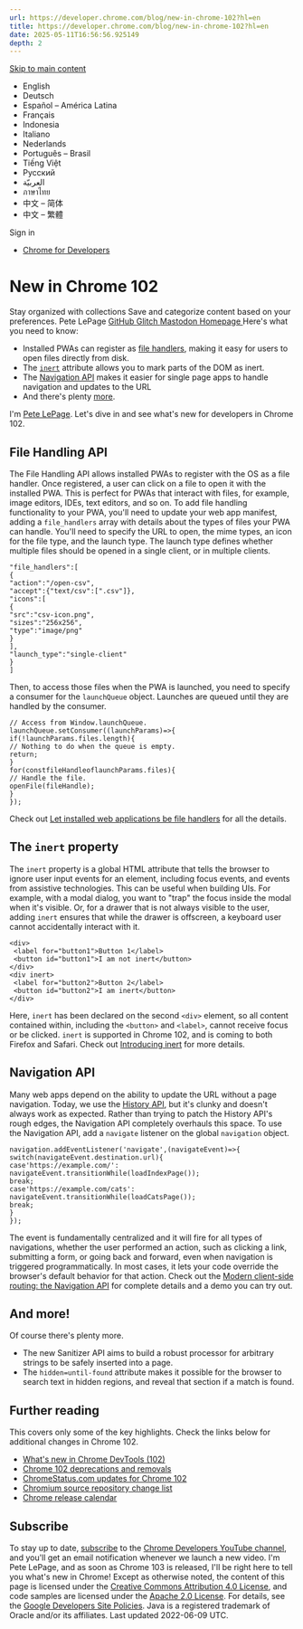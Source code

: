```yaml
---
url: https://developer.chrome.com/blog/new-in-chrome-102?hl=en
title: https://developer.chrome.com/blog/new-in-chrome-102?hl=en
date: 2025-05-11T16:56:56.925149
depth: 2
---
```


[ Skip to main content ](https://developer.chrome.com/blog/new-in-chrome-102?hl=en#main-content)
  * English
  * Deutsch
  * Español – América Latina
  * Français
  * Indonesia
  * Italiano
  * Nederlands
  * Português – Brasil
  * Tiếng Việt
  * Русский
  * العربيّة
  * ภาษาไทย
  * 中文 – 简体
  * 中文 – 繁體

Sign in


  * [ Chrome for Developers ](https://developer.chrome.com/)


#  New in Chrome 102 
Stay organized with collections  Save and categorize content based on your preferences. 
Pete LePage 
[ GitHub ](https://github.com/petele) [ Glitch ](https://glitch.com/@petele) [ Mastodon ](https://techhub.social/@petele) [ Homepage ](https://petelepage.com/)
Here's what you need to know:
  * Installed PWAs can register as [file handlers](https://developer.chrome.com/blog/new-in-chrome-102?hl=en#file-handlers), making it easy for users to open files directly from disk.
  * The [`inert`](https://developer.chrome.com/blog/new-in-chrome-102?hl=en#inert) attribute allows you to mark parts of the DOM as inert.
  * The [Navigation API](https://developer.chrome.com/blog/new-in-chrome-102?hl=en#navigation-api) makes it easier for single page apps to handle navigation and updates to the URL
  * And there's plenty [more](https://developer.chrome.com/blog/new-in-chrome-102?hl=en#more).


I'm [Pete LePage](https://petelepage.com). Let's dive in and see what's new for developers in Chrome 102.
## File Handling API
The File Handling API allows installed PWAs to register with the OS as a file handler. Once registered, a user can click on a file to open it with the installed PWA. This is perfect for PWAs that interact with files, for example, image editors, IDEs, text editors, and so on.
To add file handling functionality to your PWA, you'll need to update your web app manifest, adding a `file_handlers` array with details about the types of files your PWA can handle. You'll need to specify the URL to open, the mime types, an icon for the file type, and the launch type. The launch type defines whether multiple files should be opened in a single client, or in multiple clients.
```
"file_handlers":[
{
"action":"/open-csv",
"accept":{"text/csv":[".csv"]},
"icons":[
{
"src":"csv-icon.png",
"sizes":"256x256",
"type":"image/png"
}
],
"launch_type":"single-client"
}
]

```

Then, to access those files when the PWA is launched, you need to specify a consumer for the `launchQueue` object. Launches are queued until they are handled by the consumer.
```
// Access from Window.launchQueue.
launchQueue.setConsumer((launchParams)=>{
if(!launchParams.files.length){
// Nothing to do when the queue is empty.
return;
}
for(constfileHandleoflaunchParams.files){
// Handle the file.
openFile(fileHandle);
}
});

```

Check out [Let installed web applications be file handlers](https://developer.chrome.com/docs/capabilities/web-apis/file-handling) for all the details.
## The `inert` property
The `inert` property is a global HTML attribute that tells the browser to ignore user input events for an element, including focus events, and events from assistive technologies.
This can be useful when building UIs. For example, with a modal dialog, you want to "trap" the focus inside the modal when it's visible. Or, for a drawer that is not always visible to the user, adding `inert` ensures that while the drawer is offscreen, a keyboard user cannot accidentally interact with it.
```
<div>
 <label for="button1">Button 1</label>
 <button id="button1">I am not inert</button>
</div>
<div inert>
 <label for="button2">Button 2</label>
 <button id="button2">I am inert</button>
</div>

```

Here, `inert` has been declared on the second `<div>` element, so all content contained within, including the `<button>` and `<label>`, cannot receive focus or be clicked.
`inert` is supported in Chrome 102, and is coming to both Firefox and Safari.
Check out [Introducing inert](https://developer.chrome.com/articles/inert) for more details.
## Navigation API
Many web apps depend on the ability to update the URL without a page navigation. Today, we use the [History API](https://developer.mozilla.org/en-US/docs/Web/API/History_API/Working_with_the_History_API), but it's clunky and doesn't always work as expected. Rather than trying to patch the History API's rough edges, the Navigation API completely overhauls this space.
To use the Navigation API, add a `navigate` listener on the global `navigation` object.
```
navigation.addEventListener('navigate',(navigateEvent)=>{
switch(navigateEvent.destination.url){
case'https://example.com/':
navigateEvent.transitionWhile(loadIndexPage());
break;
case'https://example.com/cats':
navigateEvent.transitionWhile(loadCatsPage());
break;
}
});

```

The event is fundamentally centralized and it will fire for all types of navigations, whether the user performed an action, such as clicking a link, submitting a form, or going back and forward, even when navigation is triggered programmatically. In most cases, it lets your code override the browser's default behavior for that action.
Check out the [Modern client-side routing: the Navigation API](https://developer.chrome.com/docs/web-platform/navigation-api) for complete details and a demo you can try out.
## And more!
Of course there's plenty more.
  * The new Sanitizer API aims to build a robust processor for arbitrary strings to be safely inserted into a page.
  * The `hidden=until-found` attribute makes it possible for the browser to search text in hidden regions, and reveal that section if a match is found.


## Further reading
This covers only some of the key highlights. Check the links below for additional changes in Chrome 102.
  * [What's new in Chrome DevTools (102)](https://developer.chrome.com/blog/new-in-devtools-102)
  * [Chrome 102 deprecations and removals](https://developer.chrome.com/blog/deps-rems-102)
  * [ChromeStatus.com updates for Chrome 102](https://www.chromestatus.com/features#milestone%3D102)
  * [Chromium source repository change list](https://chromium.googlesource.com/chromium/src/+log/101.0.4951.49..102.0.5005.113)
  * [Chrome release calendar](https://chromiumdash.appspot.com/schedule)


## Subscribe
To stay up to date, [subscribe](https://goo.gl/6FP1a5) to the [Chrome Developers YouTube channel](https://www.youtube.com/user/ChromeDevelopers/), and you'll get an email notification whenever we launch a new video.
I'm Pete LePage, and as soon as Chrome 103 is released, I'll be right here to tell you what's new in Chrome!
Except as otherwise noted, the content of this page is licensed under the [Creative Commons Attribution 4.0 License](https://creativecommons.org/licenses/by/4.0/), and code samples are licensed under the [Apache 2.0 License](https://www.apache.org/licenses/LICENSE-2.0). For details, see the [Google Developers Site Policies](https://developers.google.com/site-policies). Java is a registered trademark of Oracle and/or its affiliates.
Last updated 2022-06-09 UTC.

